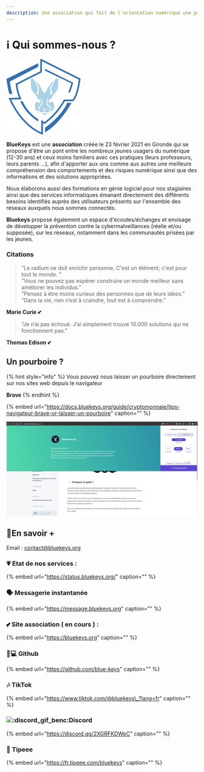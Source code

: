 ```yaml
---
description: Une association qui fait de l'orientation numérique une priorité
---
```


# ℹ️ Qui sommes-nous ?

![](.gitbook/assets/logox200%20%281%29.png)

**BlueKeys** est une **association** créée le 23 février 2021 en Gironde qui se propose d'être un pont entre les nombreux jeunes usagers du numérique \(12-30 ans\) et ceux moins familiers avec ces pratiques \(leurs professeurs, leurs parents ...\), afin d'apporter aux uns comme aux autres une meilleure compréhension des comportements et des risques numérique ainsi que des informations et des solutions appropriées.

Nous élaborons aussi des formations en génie logiciel pour nos stagiaires ainsi que des services informatiques émanant directement des différents besoins identifiés auprès des utilisateurs présents sur l'ensemble des réseaux auxquels nous sommes connectés. 

**Bluekeys** propose également un espace d'écoutes/échanges et envisage de développer la prévention contre la cybermalveillances \(réelle et/ou supposée\), sur les réseaux, notamment dans les communautés prisées par les jeunes. 

### Citations

> ”Le radium ne doit enrichir personne. C'est un élément; c'est pour tout le monde. ”  
> ”Vous ne pouvez pas espérer construire un monde meilleur sans améliorer les individus.”  
> ”Pensez à être moins curieux des personnes que de leurs idées.”  
> ”Dans la vie, rien n’est à craindre, tout est à comprendre.”

**Marie Curie** 💕

> “Je n’ai pas échoué. J’ai simplement trouvé 10.000 solutions qui ne fonctionnent pas.”

**Thomas Edison** 💕

## Un pourboire ?

{% hint style="info" %}
Vous pouvez nous laisser un pourboire directement sur nos sites web depuis le navigateur

**Brave**
{% endhint %}

{% embed url="https://docs.bluekeys.org/guide/cryptomonnaie/tips-navigateur-brave-or-laisser-un-pourboire" caption="" %}

![](.gitbook/assets/image%20%283%29.png)

## 🔗En savoir +

Email : contact@bluekeys.org

### 💗 Etat de nos services :

{% embed url="https://status.bluekeys.org/" caption="" %}

### 🗣 Messagerie instantanée

{% embed url="https://message.bluekeys.org" caption="" %}

### 💕 Site association \( **en cours** \) :

{% embed url="https://bluekeys.org" caption="" %}

### 👨💻 Github

{% embed url="https://github.com/blue-keys" caption="" %}

### 🎶 TikTok

{% embed url="https://www.tiktok.com/@bluekeys\_?lang=fr" caption="" %}

### ![:discord\_gif\_benc:](https://cdn.discordapp.com/emojis/745264159851151471.gif?v=1)Discord

{% embed url="https://discord.gg/2XGRFKDWeC" caption="" %}

### 🎁 Tipeee

{% embed url="https://fr.tipeee.com/bluekeys" caption="" %}


